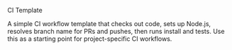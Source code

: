 CI Template

A simple CI workflow template that checks out code, sets up Node.js, resolves branch name for PRs and pushes, then runs install and tests. Use this as a starting point for project-specific CI workflows.
